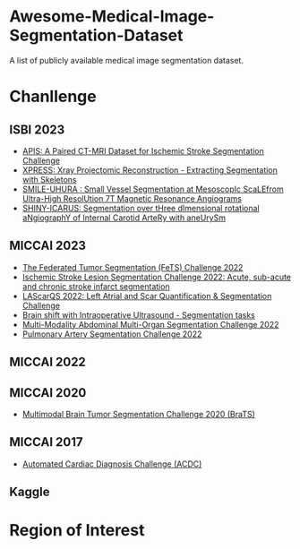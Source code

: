 # Awesome-Medical-Image-Segmentation-Dataset
A list of publicly available medical image segmentation dataset.

# Chanllenge

## ISBI 2023

- [APIS: A Paired CT-MRI Dataset for Ischemic Stroke Segmentation Challenge](https://bivl2ab.uis.edu.co/challenges/apis)
- [XPRESS: Xray Projectomic Reconstruction - Extracting Segmentation with Skeletons](https://xpress.grand-challenge.org/)
- [SMILE-UHURA : Small Vessel Segmentation at MesoscopIc ScaLEfrom Ultra-High ResolUtion 7T Magnetic Resonance Angiograms](
https://www.soumick.com/en/uhura/)
- [SHINY-ICARUS: Segmentation over tHree dImensional rotational aNgiographY of Internal Carotid ArteRy with aneUrySm](https://www.synapse.org/shiny_icarus)

## MICCAI 2023
- [The Federated Tumor Segmentation (FeTS) Challenge 2022](https://fets-ai.github.io/Challenge/)
- [Ischemic Stroke Lesion Segmentation Challenge 2022: Acute, sub-acute and chronic stroke infarct segmentation](http://www.isles-challenge.org/)
- [LAScarQS 2022: Left Atrial and Scar Quantification & Segmentation Challenge](https://zmiclab.github.io/projects/lascarqs22/)
- [Brain shift with Intraoperative Ultrasound - Segmentation tasks](https://curious2022.grand-challenge.org/)
- [Multi-Modality Abdominal Multi-Organ Segmentation Challenge 2022](https://amos22.grand-challenge.org/Home/)
- [Pulmonary Artery Segmentation Challenge 2022](https://parse2022.grand-challenge.org/)

## MICCAI 2022

## MICCAI 2020
- [Multimodal Brain Tumor Segmentation Challenge 2020 (BraTS)](https://www.med.upenn.edu/cbica/brats2020/data.html)

## MICCAI 2017
- [Automated Cardiac Diagnosis Challenge (ACDC)](https://www.creatis.insa-lyon.fr/Challenge/acdc/databases.html)

## Kaggle


# Region of Interest